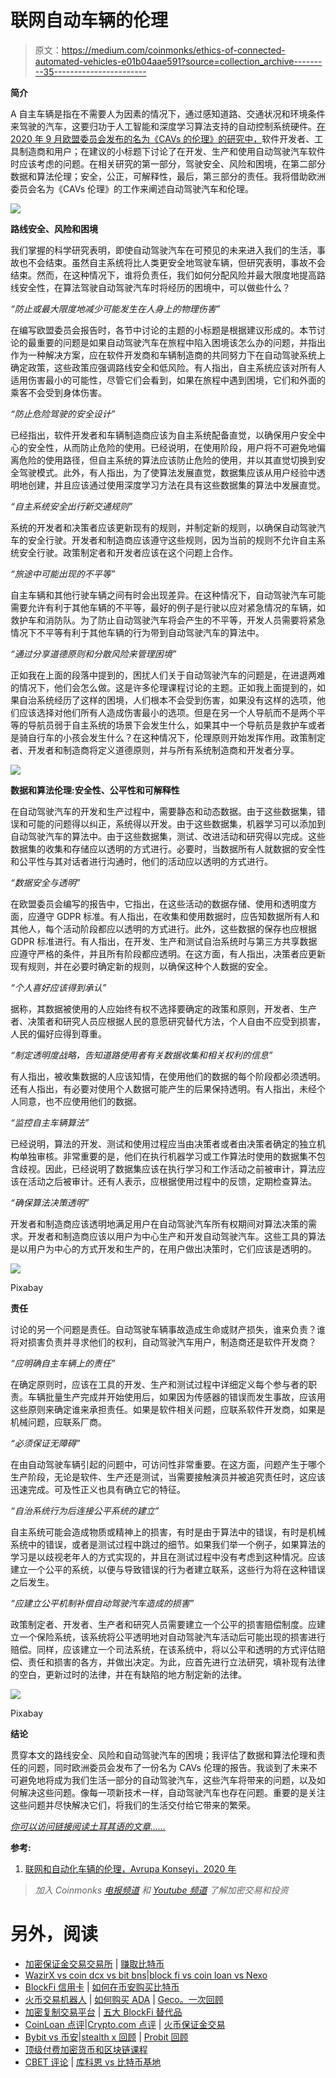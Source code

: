 # 联网自动车辆的伦理

> 原文：<https://medium.com/coinmonks/ethics-of-connected-automated-vehicles-e01b04aae591?source=collection_archive---------35----------------------->

**简介**

A 自主车辆是指在不需要人为因素的情况下，通过感知道路、交通状况和环境条件来驾驶的汽车，这要归功于人工智能和深度学习算法支持的自动控制系统硬件。[在 2020 年 9 月欧盟委员会发布的名为《CAVs 的伦理》的研究中，](https://op.europa.eu/en/publication-detail/-/publication/89624e2c-f98c-11ea-b44f-01aa75ed71a1/language-en)软件开发者、工具制造商和用户；在建议的小标题下讨论了在开发、生产和使用自动驾驶汽车软件时应该考虑的问题。在相关研究的第一部分，驾驶安全、风险和困境，在第二部分数据和算法伦理；安全，公正，可解释性，最后，第三部分的责任。我将借助欧洲委员会名为《CAVs 伦理》的工作来阐述自动驾驶汽车和伦理。

![](img/a7a7edc5146a10b0b3a008615a04849c.png)

**路线安全、风险和困境**

我们掌握的科学研究表明，即使自动驾驶汽车在可预见的未来进入我们的生活，事故也不会结束。虽然自主系统将比人类更安全地驾驶车辆，但研究表明，事故不会结束。然而，在这种情况下，谁将负责任，我们如何分配风险并最大限度地提高路线安全性，在算法驾驶自动驾驶汽车时将经历的困境中，可以做些什么？

*“防止或最大限度地减少可能发生在人身上的物理伤害”*

在编写欧盟委员会报告时，各节中讨论的主题的小标题是根据建议形成的。本节讨论的最重要的问题是如果自动驾驶汽车在旅程中陷入困境该怎么办的问题，并指出作为一种解决方案，应在软件开发商和车辆制造商的共同努力下在自动驾驶系统上确定政策，这些政策应强调路线安全和低风险。有人指出，自主系统应该对所有人适用伤害最小的可能性，尽管它们会看到，如果在旅程中遇到困境，它们和外面的乘客不会受到身体伤害。

*“防止危险驾驶的安全设计”*

已经指出，软件开发者和车辆制造商应该为自主系统配备直觉，以确保用户安全中心的安全性，从而防止危险的使用。已经说明，在使用阶段，用户将不可避免地偏离危险的使用路径，但自主系统的算法应该防止危险的使用，并以其直觉切换到安全驾驶模式。此外，有人指出，为了使算法发展直觉，数据集应该从用户经验中透明地创建，并且应该通过使用深度学习方法在具有这些数据集的算法中发展直觉。

*“自主系统安全出行新交通规则”*

系统的开发者和决策者应该更新现有的规则，并制定新的规则，以确保自动驾驶汽车的安全行驶。开发者和制造商应该遵守这些规则，因为当前的规则不允许自主系统安全行驶。政策制定者和开发者应该在这个问题上合作。

*“旅途中可能出现的不平等”*

自主车辆和其他行驶车辆之间有时会出现差异。在这种情况下，自动驾驶汽车可能需要允许有利于其他车辆的不平等，最好的例子是行驶以应对紧急情况的车辆，如救护车和消防队。为了防止自动驾驶汽车将会产生的不平等，开发人员需要将紧急情况下不平等有利于其他车辆的行为带到自动驾驶汽车的算法中。

*“通过分享道德原则和分散风险来管理困境”*

正如我在上面的段落中提到的，困扰人们关于自动驾驶汽车的问题是，在进退两难的情况下，他们会怎么做。这是许多伦理课程讨论的主题。正如我上面提到的，如果自治系统经历了这样的困境，人们根本不会受到伤害，如果没有这样的选项，他们应该选择对他们所有人造成伤害最小的选项。但是在另一个人导航而不是两个平等的导航员弱于自主系统的场景下会发生什么，如果其中一个导航员是救护车或者是骑自行车的小孩会发生什么？在这种情况下，伦理原则开始发挥作用。政策制定者、开发者和制造商将定义道德原则，并与所有系统制造商和开发者分享。

![](img/4c7b8df6c3b6434c23c193f2d3d85647.png)

**数据和算法伦理:安全性、公平性和可解释性**

在自动驾驶汽车的开发和生产过程中，需要静态和动态数据。由于这些数据集，错误和可能的问题得以纠正，系统得以开发。由于这些数据集，机器学习可以添加到自动驾驶汽车的算法中。由于这些数据集，测试、改进活动和研究得以完成。这些数据集的收集和存储应以透明的方式进行。必要时，当数据所有人就数据的安全性和公平性与其对话者进行沟通时，他们的活动应以透明的方式进行。

*“数据安全与透明”*

在欧盟委员会编写的报告中，它指出，在这些活动的数据存储、使用和透明度方面，应遵守 GDPR 标准。有人指出，在收集和使用数据时，应告知数据所有人和其他人，每个活动阶段都应以透明的方式进行。此外，这些数据的保存也应根据 GDPR 标准进行。有人指出，在开发、生产和测试自治系统时与第三方共享数据应遵守严格的条件，并且所有阶段都应透明。在这方面，有人指出，决策者应更新现有规则，并在必要时确定新的规则，以确保这种个人数据的安全。

*“个人喜好应该得到承认”*

据称，其数据被使用的人应始终有权不选择要确定的政策和原则，开发者、生产者、决策者和研究人员应根据人民的意愿研究替代方法，个人自由不应受到损害，人民的偏好应得到尊重。

*“制定透明度战略，告知道路使用者有关数据收集和相关权利的信息”*

有人指出，被收集数据的人应该知情，在使用他们的数据的每个阶段都必须透明。还有人指出，有必要对使用个人数据可能产生的后果保持透明。有人指出，未经个人同意，也不应使用他们的数据。

*“监控自主车辆算法”*

已经说明，算法的开发、测试和使用过程应当由决策者或者由决策者确定的独立机构单独审核。非常重要的是，他们在执行机器学习或工作算法时使用的数据集不包含歧视。因此，已经说明了数据集应该在执行学习和工作活动之前被审计，算法应该在活动之后被审计。还有人表示，应根据使用过程中的反馈，定期检查算法。

*“确保算法决策透明”*

开发者和制造商应该透明地满足用户在自动驾驶汽车所有权期间对算法决策的需求。开发者和制造商应该以用户为中心生产和开发自动驾驶汽车。这些工具的算法是以用户为中心的方式开发和生产的，在用户做出决策时，它们应该是透明的。

![](img/29fd7e8087292be57d7d4a9b157d99a5.png)

Pixabay

**责任**

讨论的另一个问题是责任。自动驾驶车辆事故造成生命或财产损失，谁来负责？谁将对损害负责并寻求他们的权利，自动驾驶汽车用户，制造商还是软件开发商？

*“应明确自主车辆上的责任”*

在确定原则时，应该在工具的开发、生产和测试过程中详细定义每个参与者的职责。车辆批量生产完成并开始使用后，如果因为传感器的错误而发生事故，应该用这些原则来确定谁来承担责任。如果是软件相关问题，应联系软件开发商，如果是机械问题，应联系厂商。

*“必须保证无障碍”*

在由自动驾驶车辆引起的问题中，可访问性非常重要。在这方面，问题产生于哪个生产阶段，无论是软件、生产还是测试，当需要接触演员并被追究责任时，这应该迅速完成。可及性正义也具有确立它的特征。

*“自治系统行为后连接公平系统的建立”*

自主系统可能会造成物质或精神上的损害，有时是由于算法中的错误，有时是机械系统中的错误，或者是测试过程中跳过的细节。如果我们举一个例子，如果算法的学习是以歧视老年人的方式实现的，并且在测试过程中没有考虑到这种情况。应该建立一个公平的系统，以便与导致错误的行为者建立联系，这些行为将在这种错误之后发生。

*“应建立公平机制补偿自动驾驶汽车造成的损害”*

政策制定者、开发者、生产者和研究人员需要建立一个公平的损害赔偿制度。应建立一个保险系统，该系统将公平透明地对自动驾驶汽车活动后可能出现的损害进行赔偿。同样，应该建立一个司法系统，在该系统中，将以公平和透明的方式评估赔偿、责任和损害的各方，并做出决定。为此，应首先进行立法研究，填补现有法律的空白，更新过时的法律，并在有缺陷的地方制定新的法律。

![](img/f756f4da20557a75a4a83594e8395598.png)

Pixabay

**结论**

贯穿本文的路线安全、风险和自动驾驶汽车的困境；我评估了数据和算法伦理和责任的问题，同时欧洲委员会发布了一份名为 CAVs 伦理的报告。我谈到了未来不可避免地将成为我们生活一部分的自动驾驶汽车，这些汽车将带来的问题，以及如何解决这些问题。像每一项新技术一样，自动驾驶汽车也存在问题。重要的是关注这些问题并尽快解决它们，将我们的生活交付给它带来的繁荣。

[*你可以访问链接阅读土耳其语的文章……*](https://www.ikonionhukukvekariyerdernegi.com/post/otonom-ara%C3%A7lar-ve-etik)

**参考:**

1.  [联网和自动化车辆的伦理，Avrupa Konseyi，2020 年](https://op.europa.eu/en/publication-detail/-/publication/89624e2c-f98c-11ea-b44f-01aa75ed71a1/language-en)

> *加入 Coinmonks* [*电报频道*](https://t.me/coincodecap) *和* [*Youtube 频道*](https://www.youtube.com/c/coinmonks/videos) *了解加密交易和投资*

# 另外，阅读

*   [加密保证金交易交易所](/coinmonks/crypto-margin-trading-exchanges-428b1f7ad108) | [赚取比特币](/coinmonks/earn-bitcoin-6e8bd3c592d9)
*   [WazirX vs coin dcx vs bit bns](/coinmonks/wazirx-vs-coindcx-vs-bitbns-149f4f19a2f1)|[block fi vs coin loan vs Nexo](/coinmonks/blockfi-vs-coinloan-vs-nexo-cb624635230d)
*   [BlockFi 信用卡](https://coincodecap.com/blockfi-credit-card) | [如何在币安购买比特币](https://coincodecap.com/buy-bitcoin-binance)
*   [火币交易机器人](https://coincodecap.com/huobi-trading-bot) | [如何购买 ADA](https://coincodecap.com/buy-ada-cardano) | [Geco。一次回顾](https://coincodecap.com/geco-one-review)
*   [加密复制交易平台](/coinmonks/top-10-crypto-copy-trading-platforms-for-beginners-d0c37c7d698c) | [五大 BlockFi 替代品](https://coincodecap.com/blockfi-alternatives)
*   [CoinLoan 点评](https://coincodecap.com/coinloan-review)|[Crypto.com 点评](/coinmonks/crypto-com-review-f143dca1f74c) | [火币保证金交易](/coinmonks/huobi-margin-trading-b3b06cdc1519)
*   [Bybit vs 币安](https://coincodecap.com/bybit-binance-moonxbt)|[stealth x 回顾](/coinmonks/stealthex-review-396c67309988) | [Probit 回顾](https://coincodecap.com/probit-review)
*   [顶级付费加密货币和区块链课程](https://coincodecap.com/blockchain-courses)
*   [CBET 评论](https://coincodecap.com/cbet-casino-review) | [库科恩 vs 比特币基地](https://coincodecap.com/kucoin-vs-coinbase)
